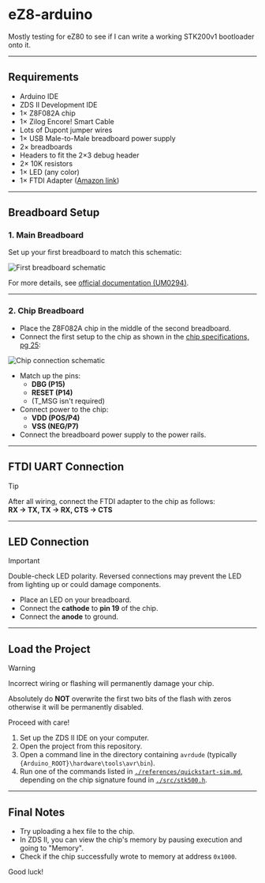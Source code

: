 # eZ8-arduino

Mostly testing for eZ80 to see if I can write a working STK200v1 bootloader onto it.

---

## Requirements

- Arduino IDE
- ZDS II Development IDE
- 1× Z8F082A chip
- 1× Zilog Encore! Smart Cable
- Lots of Dupont jumper wires
- 1× USB Male-to-Male breadboard power supply
- 2× breadboards
- Headers to fit the 2×3 debug header
- 2× 10K resistors
- 1× LED (any color)
- 1× FTDI Adapter ([Amazon link](https://amzn.to/459oyPt))

---

## Breadboard Setup

### 1. Main Breadboard

Set up your first breadboard to match this schematic:

![First breadboard schematic](https://github.com/user-attachments/assets/5b9c4453-960e-4375-94ff-60c94400f41a)

For more details, see [official documentation (UM0294)](https://www.zilog.com/docs/devtools/UM0294.pdf).

---

### 2. Chip Breadboard

- Place the Z8F082A chip in the middle of the second breadboard.
- Connect the first setup to the chip as shown in the [chip specifications, pg 25](https://www.zilog.com/docs/z8encorexp/ps0228.pdf):

![Chip connection schematic](https://github.com/user-attachments/assets/52e8841c-906c-403f-86c0-d8cd12ead21d)

- Match up the pins:
  - **DBG (P15)**
  - **RESET (P14)**
  - (T_MSG isn't required)
- Connect power to the chip:
  - **VDD (POS/P4)**
  - **VSS (NEG/P7)**
- Connect the breadboard power supply to the power rails.

---

## FTDI UART Connection

> [!TIP]  
> After all wiring, connect the FTDI adapter to the chip as follows:  
> **RX → TX, TX → RX, CTS → CTS**

---

## LED Connection

> [!IMPORTANT]  
> Double-check LED polarity. Reversed connections may prevent the LED from lighting up or could damage components.

- Place an LED on your breadboard.
- Connect the **cathode** to **pin 19** of the chip.
- Connect the **anode** to ground.

---

## Load the Project

> [!WARNING]  
> Incorrect wiring or flashing will permanently damage your chip.
>
> Absolutely do **NOT** overwrite the first two bits of the flash with zeros otherwise it will be permanently disabled.
>
> Proceed with care!

1. Set up the ZDS II IDE on your computer.
2. Open the project from this repository.
3. Open a command line in the directory containing `avrdude` (typically `{Arduino_ROOT}\hardware\tools\avr\bin`).
4. Run one of the commands listed in [`./references/quickstart-sim.md`](./references/quickstart-sim.md), depending on the chip signature found in [`./src/stk500.h`](./src/stk500.h).

---

## Final Notes

- Try uploading a hex file to the chip.
- In ZDS II, you can view the chip's memory by pausing execution and going to "Memory".
- Check if the chip successfully wrote to memory at address `0x1000`.

Good luck!
